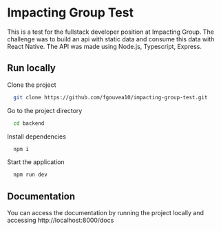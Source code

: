 # Impacting Group Test


This is a test for the fullstack developer position at Impacting Group. The challenge was to build an api with static data and consume this data with React Native.
The API was made using Node.js, Typescript, Express.

## Run locally

Clone the project

```bash
  git clone https://github.com/fgouvea10/impacting-group-test.git
```

Go to the project directory

```bash
  cd backend
```

Install dependencies
```bash
  npm i
```

Start the application
```bash
  npm run dev
```


## Documentation
You can access the documentation by running the project locally and accessing http://localhost:8000/docs
